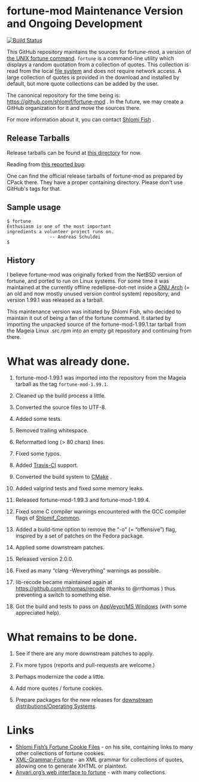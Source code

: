 # fortune-mod Maintenance Version and Ongoing Development

[![Build Status](https://travis-ci.org/shlomif/fortune-mod.svg?branch=master)](https://travis-ci.org/shlomif/fortune-mod)

This GitHub repository maintains the sources for fortune-mod, a
version of
[the UNIX fortune command](https://en.wikipedia.org/wiki/Fortune_%28Unix%29).
`fortune` is a command-line utility which displays a random quotation from a
collection of quotes. This collection is read from the local [file system](https://en.wikipedia.org/wiki/File_system)
and does not require network access. A large collection of quotes is provided in
the download and installed by default, but more quote collections can be added
by the user.

The canonical repository for the time being is:
https://github.com/shlomif/fortune-mod . In the future, we may create a GitHub
organization for it and move the sources there.

For more information about it, you can contact
[Shlomi Fish](https://www.shlomifish.org/) .

## Release Tarballs

Release tarballs can be found at [this directory](https://www.shlomifish.org/open-source/projects/fortune-mod/arcs/)
for now.

Reading from [this reported bug](https://github.com/shlomif/fortune-mod/issues/10):

One can find the official release tarballs of fortune-mod as prepared by CPack
there. They have a proper containing directory. Please don't use GitHub's tags
for that.

## Sample usage

```
$ fortune
Enthusiasm is one of the most important
ingredients a volunteer project runs on.
                -- Andreas Schuldei
$
```

## History

I believe fortune-mod was originally forked from the NetBSD version of
fortune, and ported to run on Linux systems. For some time it was maintained
at the currently offline redellipse-dot-net inside a
[GNU Arch](http://en.wikipedia.org/wiki/GNU_arch) (= an old and now mostly
unused version control system) repository, and version 1.99.1 was released as
a tarball.

This maintenance version was initiated by Shlomi Fish, who decided to maintain
it out of being a fan of the fortune command. It started by importing the
unpacked source of the fortune-mod-1.99.1.tar tarball from the Mageia Linux
.src.rpm into an empty git repository and continuing from there.

# What was already done.

1. fortune-mod-1.99.1 was imported into the repository from the Mageia tarball
as the tag <code>fortune-mod-1.99.1</code>.

2. Cleaned up the build process a little.

3. Converted the source files to UTF-8.

4. Added some tests.

5. Removed trailing whitespace.

6. Reformatted long (> 80 chars) lines.

7. Fixed some typos.

8. Added [Travis-CI](https://travis-ci.org/) support.

9. Converted the build system to [CMake](https://en.wikipedia.org/wiki/CMake) .

10. Added valgrind tests and fixed some memory leaks.

11. Released fortune-mod-1.99.3 and fortune-mod-1.99.4.

12. Fixed some C compiler warnings encountered with the GCC compiler flags of
[Shlomif_Common](https://bitbucket.org/shlomif/shlomif-cmake-modules/overview).

13. Added a build-time option to remove the “-o” (= “offensive”) flag, inspired
by a set of patches on the Fedora package.

14. Applied some downstream patches.

15. Released version 2.0.0.

16. Fixed as many “clang -Weverything” warnings as possible.

17. lib-recode became maintained again at https://github.com/rrthomas/recode
(thanks to @rrthomas ) thus preventing a switch to something else.

18. Got the build and tests to pass on [AppVeyor/MS Windows](https://ci.appveyor.com/project/shlomif/fortune-mod)
(with some appreciated help).

# What remains to be done.

1. See if there are any more downstream patches to apply.

2. Fix more typos (reports and pull-requests are welcome.)

3. Perhaps modernize the code a little.

4. Add more quotes / fortune cookies.

5. Prepare packages for the new releases for [downstream distributions/Operating Systems](https://pkgs.org/download/fortune-mod).

# Links

* [Shlomi Fish’s Fortune Cookie Files](https://www.shlomifish.org/humour/fortunes/) - on his site, containing links to many other collections of fortune cookies.
* [XML-Grammar-Fortune](https://web-cpan.shlomifish.org/modules/XML-Grammar-Fortune/) - an XML grammar for collections of quotes, allowing one to generate XHTML or plaintext.
* [Anvari.org’s web interface to fortune](http://www.anvari.org/fortune/) - with
many collections.

